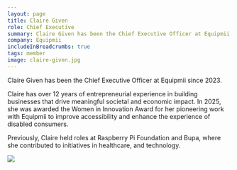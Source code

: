 ```yaml
---
layout: page
title: Claire Given
role: Chief Executive
summary: Claire Given has been the Chief Executive Officer at Equipmii since 2023.
company: Equipmii
includeInBreadcrumbs: true
tags: member
image: claire-given.jpg
---
```


<div class="govuk-grid-row">
  <div class="govuk-grid-column-two-thirds">
  
Claire Given has been the Chief Executive Officer at Equipmii since 2023.

Claire has over 12 years of entrepreneurial experience in building businesses that drive meaningful societal and economic impact. In 2025, she was awarded the Women in Innovation Award for her pioneering work with Equipmii to improve accessibility and enhance the experience of disabled consumers.

Previously, Claire held roles at Raspberry Pi Foundation and Bupa, where she contributed to initiatives in healthcare, and technology.

  </div>
  <div class="govuk-grid-column-one-third member-page-image"><img src="/images/{{image}}"/></div>
</div>
